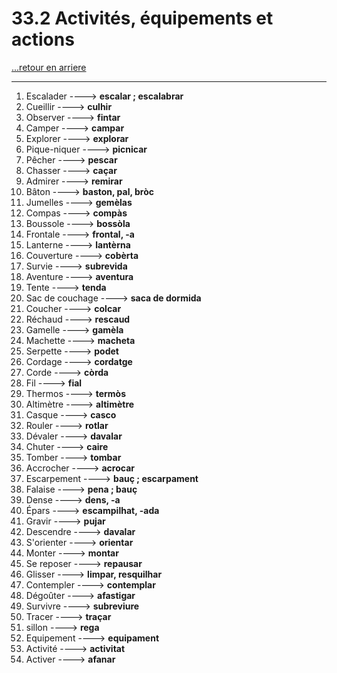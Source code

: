 # 33.2 Activités, équipements et actions

[...retour en arriere](../../../menu_fiches.md)

---

1. Escalader ----> **escalar ; escalabrar**
2. Cueillir  ----> **culhir**
3. Observer   ----> **fintar**
4. Camper   ----> **campar**
5. Explorer   ----> **explorar**
6. Pique-niquer   ----> **picnicar**
7. Pêcher   ----> **pescar**
8. Chasser ----> **caçar**
9. Admirer   ----> **remirar**
10. Bâton   ----> **baston, pal, bròc**
11. Jumelles   ----> **gemèlas**
12. Compas   ----> **compàs**
12. Boussole   ----> **bossòla**
13. Frontale   ----> **frontal, -a**
14. Lanterne   ----> **lantèrna**
15. Couverture   ----> **cobèrta**
16. Survie   ----> **subrevida**
17. Aventure   ----> **aventura**
18. Tente   ----> **tenda**
19. Sac de couchage   ----> **saca de dormida**
20. Coucher   ----> **colcar**
21. Réchaud   ----> **rescaud**
22. Gamelle   ----> **gamèla**
23. Machette   ----> **macheta**
24. Serpette   ----> **podet**
25. Cordage   ----> **cordatge**
26. Corde ----> **còrda**
27. Fil ----> **fial**
28. Thermos   ----> **termòs**
30. Altimètre   ----> **altimètre**
31. Casque   ----> **casco**
32. Rouler   ----> **rotlar**
33. Dévaler   ----> **davalar**
34. Chuter   ----> **caire**
35. Tomber   ----> **tombar**
36. Accrocher   ----> **acrocar**
37. Escarpement   ----> **bauç ; escarpament**
37. Falaise   ----> **pena ; bauç**
38. Dense   ----> **dens, -a**
39. Épars   ----> **escampilhat, -ada**
40. Gravir   ----> **pujar**
41. Descendre   ----> **davalar**
42. S'orienter   ----> **orientar**
43. Monter   ----> **montar**
44. Se reposer   ----> **repausar**
45. Glisser   ----> **limpar, resquilhar**
46. Contempler   ----> **contemplar**
47. Dégoûter   ----> **afastigar**
48. Survivre   ----> **subreviure**
49. Tracer   ----> **traçar**
50. sillon ----> **rega**
52. Equipement ----> **equipament**
53. Activité ----> **activitat**
54. Activer ----> **afanar**